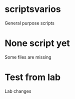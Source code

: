 # scriptsvarios

General purpose scripts

# None script yet

Some files are missing

# Test from lab

Lab changes
